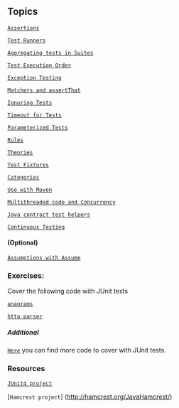 
## Topics

[`Assertions`](https://github.com/junit-team/junit4/wiki/Assertions)

[`Test Runners`](https://github.com/junit-team/junit4/wiki/Test-runners)

[`Aggregating tests in Suites`](https://github.com/junit-team/junit4/wiki/Aggregating-tests-in-suites)

[`Test Execution Order`](https://github.com/junit-team/junit4/wiki/Test-execution-order)

[`Exception Testing`](https://github.com/junit-team/junit4/wiki/Exception-testing)

[`Matchers and assertThat`](https://github.com/junit-team/junit4/wiki/Matchers-and-assertthat)

[`Ignoring Tests`](https://github.com/junit-team/junit4/wiki/Ignoring-tests)

[`Timeout for Tests`](https://github.com/junit-team/junit4/wiki/Timeout-for-tests)

[`Parameterized Tests`](https://github.com/junit-team/junit4/wiki/Parameterized-tests)

[`Rules`](https://github.com/junit-team/junit4/wiki/Rules)

[`Theories`](https://github.com/junit-team/junit4/wiki/Theories)

[`Test Fixtures`](https://github.com/junit-team/junit4/wiki/Test-fixtures)

[`Categories`](https://github.com/junit-team/junit4/wiki/Categories)

[`Use with Maven`](https://github.com/junit-team/junit4/wiki/Use-with-Maven)

[`Multithreaded code and Concurrency`](https://github.com/junit-team/junit4/wiki/Multithreaded-code-and-concurrency)

[`Java contract test helpers`](https://github.com/junit-team/junit4/wiki/Java-contract-test-helpers)

[`Continuous Testing`](https://github.com/junit-team/junit4/wiki/Continuous-testing)

#### (Optional)

[`Assumptions with Assume`](https://github.com/junit-team/junit4/wiki/Assumptions-with-assume)

### Exercises:
Cover the following code with JUnit tests

[`anagrams`](http://www.java2s.com/Code/Java/Collections-Data-Structure/Anagrams.htm)

[`http parser`](http://www.java2s.com/Code/Java/Network-Protocol/HttpParser.htm)

##### Additional
[`Here`](http://www.java2s.com/Code/Java/) you can find more code to cover with JUnit tests.


### Resources
[`JUnit4 project`](http://junit.org/junit4/)

[`Hamcrest project`] (http://hamcrest.org/JavaHamcrest/)
